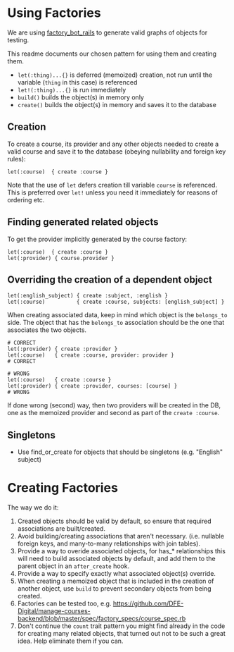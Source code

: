 # Using Factories

We are using
[factory_bot_rails](https://github.com/thoughtbot/factory_bot_rails#factory_bot_rails----)
to generate valid graphs of objects for testing.

This readme documents our chosen pattern for using them and creating them.

* `let(:thing)...{}` is deferred (memoized) creation, not run until the variable (`thing` in this case) is referenced
* `let!(:thing)...{}` is run immediately
* `build()` builds the object(s) in memory only
* `create()` builds the object(s) in memory and saves it to the database

## Creation

To create a course, its provider and any other objects needed to create a valid
course and save it to the database (obeying nullability and foreign key rules):

```
let(:course)  { create :course }
```

Note that the use of `let` defers creation till variable `course` is
referenced.  This is preferred over `let!` unless you need it immediately for
reasons of ordering etc.

## Finding generated related objects

To get the provider implicitly generated by the course factory:

```
let(:course)  { create :course }
let(:provider) { course.provider }
```

## Overriding the creation of a dependent object

```
let(:english_subject) { create :subject, :english }
let(:course)          { create :course, subjects: [english_subject] }
```

When creating associated data, keep in mind which object is the `belongs_to`
side. The object that has the `belongs_to` association should be the one that
associates the two objects.

```
# CORRECT
let(:provider) { create :provider }
let(:course)   { create :course, provider: provider }
# CORRECT
```

```
# WRONG
let(:course)   { create :course }
let(:provider) { create :provider, courses: [course] }
# WRONG
```

If done wrong (second) way, then two providers will be created in the DB, one as the
memoized provider and second as part of the `create :course`.

## Singletons

* Use find_or_create for objects that should be singletons (e.g. "English"
  subject)

  
# Creating Factories

The way we do it:

1. Created objects should be valid by default, so ensure that required
   associations are built/created.
2. Avoid building/creating associations that aren't necessary. (i.e. nullable
   foreign keys, and many-to-many relationships with join tables).
4. Provide a way to overide associated objects, for has_* relationships this
   will need to build associated objects by default, and add them to the parent
   object in an `after_create` hook.
5. Provide a way to specify exactly what associated object(s) override.
6. When creating a memoized object that is included in the creation of another
   object, use `build` to prevent secondary objects from being created.
7. Factories can be tested too, e.g.
   <https://github.com/DFE-Digital/manage-courses-backend/blob/master/spec/factory_specs/course_spec.rb>
8. Don't continue the `count` trait pattern you might find already in the code
   for creating many related objects, that turned out not to be such a great
   idea. Help eliminate them if you can.
